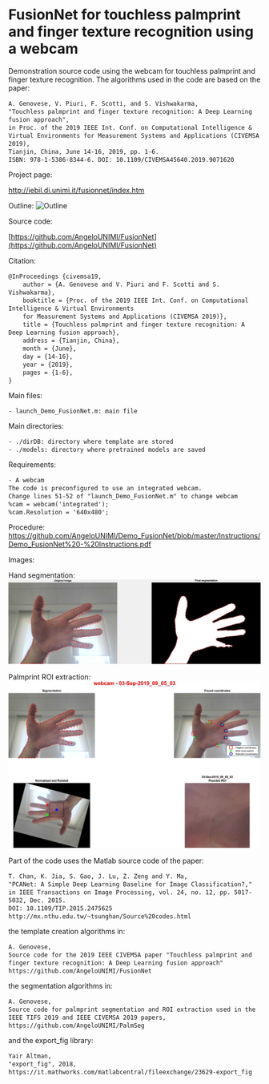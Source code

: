 # FusionNet for touchless palmprint and finger texture recognition using a webcam

Demonstration source code using the webcam for touchless palmprint and finger texture recognition.
The algorithms used in the code are based on the paper:

	A. Genovese, V. Piuri, F. Scotti, and S. Vishwakarma, 
	"Touchless palmprint and finger texture recognition: A Deep Learning fusion approach", 
	in Proc. of the 2019 IEEE Int. Conf. on Computational Intelligence & Virtual Environments for Measurement Systems and Applications (CIVEMSA 2019), 
	Tianjin, China, June 14-16, 2019, pp. 1-6. 
	ISBN: 978-1-5386-8344-6. DOI: 10.1109/CIVEMSA45640.2019.9071620
	
Project page:

http://iebil.di.unimi.it/fusionnet/index.htm

Outline:
![Outline](http://iebil.di.unimi.it/fusionnet/imgs/outline.png "Outline") 

Source code:

[https://github.com/AngeloUNIMI/FusionNet](https://github.com/AngeloUNIMI/FusionNet)

Citation:

	@InProceedings {civemsa19,
	    author = {A. Genovese and V. Piuri and F. Scotti and S. Vishwakarma},
	    booktitle = {Proc. of the 2019 IEEE Int. Conf. on Computational Intelligence & Virtual Environments
	    for Measurement Systems and Applications (CIVEMSA 2019)},
	    title = {Touchless palmprint and finger texture recognition: A Deep Learning fusion approach},
	    address = {Tianjin, China},
	    month = {June},
	    day = {14-16},
	    year = {2019},
	    pages = {1-6},
	}

Main files:

    - launch_Demo_FusionNet.m: main file

Main directories:

    - ./dirDB: directory where template are stored
    - ./models: directory where pretrained models are saved

Requirements:

    - A webcam
    The code is preconfigured to use an integrated webcam. 
    Change lines 51-52 of "launch_Demo_FusionNet.m" to change webcam
    %cam = webcam('integrated');
    %cam.Resolution = '640x480';

Procedure:<br/>
https://github.com/AngeloUNIMI/Demo_FusionNet/blob/master/Instructions/Demo_FusionNet%20-%20Instructions.pdf

Images: 

Hand segmentation:  
![Outline](https://github.com/AngeloUNIMI/Demo_FusionNet/blob/master/demo_images/hand_segmentation.jpg?raw=true "Hand segmentation")

Palmprint ROI extraction:  
![Outline](https://github.com/AngeloUNIMI/Demo_FusionNet/blob/master/demo_images/palmprint_ROI_extraction.jpg?raw=true "Palmprint ROI extraction")
    
Part of the code uses the Matlab source code of the paper:

	T. Chan, K. Jia, S. Gao, J. Lu, Z. Zeng and Y. Ma, 
	"PCANet: A Simple Deep Learning Baseline for Image Classification?," 
	in IEEE Transactions on Image Processing, vol. 24, no. 12, pp. 5017-5032, Dec. 2015.
	DOI: 10.1109/TIP.2015.2475625
    http://mx.nthu.edu.tw/~tsunghan/Source%20codes.html
    
the template creation algorithms in:

    A. Genovese,
    Source code for the 2019 IEEE CIVEMSA paper "Touchless palmprint and finger texture recognition: A Deep Learning fusion approach"
    https://github.com/AngeloUNIMI/FusionNet
    
the segmentation algorithms in:

    A. Genovese,
    Source code for palmprint segmentation and ROI extraction used in the IEEE TIFS 2019 and IEEE CIVEMSA 2019 papers,
    https://github.com/AngeloUNIMI/PalmSeg
	
and the export_fig library:

	Yair Altman, 
	"export_fig", 2018, 
	https://it.mathworks.com/matlabcentral/fileexchange/23629-export_fig



	
